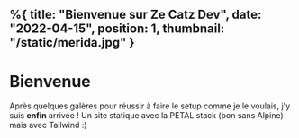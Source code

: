%{
    title: "Bienvenue sur Ze Catz Dev",
    date: "2022-04-15",
    position: 1,
    thumbnail: "/static/merida.jpg"
}
---
# Bienvenue
Après quelques galères pour réussir à faire le setup comme je le voulais, j'y suis **enfin** arrivée !
Un site statique avec la PETAL stack (bon sans Alpine) mais avec Tailwind :)
